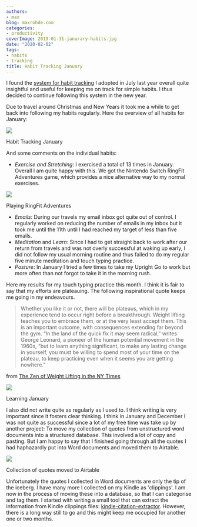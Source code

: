 ```yaml
---
authors:
- max
blog: maxrohde.com
categories:
- productivity
coverImage: 2019-01-31-janurary-habits.jpg
date: "2020-02-02"
tags:
- habits
- tracking
title: Habit Tracking January
---
```


I found the [system for habit tracking](https://maxrohde.com/2019/08/03/simple-habit-tracking-system/) I adopted in July last year overall quite insightful and useful for keeping me on track for simple habits. I thus decided to continue following this system in the new year.

Due to travel around Christmas and New Years it took me a while to get back into following my habits regularly. Here the overview of all habits for January:

![](https://spearoflight.files.wordpress.com/2020/02/2019-01-31-janurary-habits.jpg?w=1024)

Habit Tracking January

And some comments on the individual habits:

- _Exercise and Stretching_: I exercised a total of 13 times in January. Overall I am quite happy with this. We got the Nintendo Switch RingFit Adventures game, which provides a nice alternative way to my normal exercises.

![](https://spearoflight.files.wordpress.com/2020/02/img_1924.jpg?w=768)

Playing RingFit Adventures

- _Emails_: During our travels my email inbox got quite out of control. I regularly worked on reducing the number of emails in my inbox but it took me until the 11th until I had reached my target of less than five emails.
- _Meditation_ and _Learn_: Since I had to get straight back to work after our return from travels and was not overly successful at waking up early, I did not follow my usual morning routine and thus failed to do my regular five minute meditation and touch typing practice.
- _Posture_: In January I tried a few times to take my Upright Go to work but more often than not forgot to take it in the morning rush.

Here my results for my touch typing practice this month. I think it is fair to say that my efforts are plateauing. The following inspirational quote keeps me going in my endeavours.

> Whether you like it or not, there will be plateaus, which in my experience tend to occur right before a breakthrough. Weight lifting teaches you to embrace them, or at the very least accept them. This is an important outcome, with consequences extending far beyond the gym. “In the land of the quick fix it may seem radical,” writes George Leonard, a pioneer of the human potential movement in the 1960s, “but to learn anything significant, to make any lasting change in yourself, you must be willing to spend most of your time on the plateau, to keep practicing even when it seems you are getting nowhere.”

from [The Zen of Weight Lifting in the NY Times](https://www.nytimes.com/2019/11/22/well/move/the-zen-of-weight-lifting.html)

![](https://spearoflight.files.wordpress.com/2020/02/2019-01-31-janurary-learning.jpg?w=1024)

Learning January

I also did not write quite as regularly as I used to. I think writing is very important since it fosters clear thinking. I think in January and December I was not quite as successful since a lot of my free time was take up by another project: To move my collection of quotes from unstructured word documents into a structured database. This involved a lot of copy and pasting. But I am happy to say that I finished going through all the quotes I had haphazardly put into Word documents and moved them to Airtable.

![](https://spearoflight.files.wordpress.com/2020/02/quotes.png?w=1024)

Collection of quotes moved to Airtable

Unfortunately the quotes I collected in Word documents are only the tip of the iceberg. I have many more I collected on my Kindle as 'clippings'. I am now in the process of moving these into a database, so that I can categorise and tag them. I started with writing a small tool that can extract the information from Kindle clippings files: [kindle-citation-extractor](https://www.npmjs.com/package/kindle-citation-extractor). However, there is a long way still to go and this might keep me occupied for another one or two months.